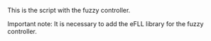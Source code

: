This is the script with the fuzzy controller.

Important note: It is necessary to add the eFLL library for the fuzzy controller.
